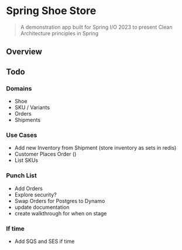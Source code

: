# Spring Shoe Store

> A demonstration app built for Spring I/O 2023 to present Clean Architecture principles in Spring

## Overview 


## Todo

### Domains

* Shoe
* SKU / Variants
* Orders
* Shipments

### Use Cases

* Add new Inventory from Shipment (store inventory as sets in redis)
* Customer Places Order ()
* List SKUs

### Punch List

* Add Orders
* Explore security?
* Swap Orders for Postgres to Dynamo
* update documentation
* create walkthrough for when on stage

### If time
* Add SQS and SES if time
    